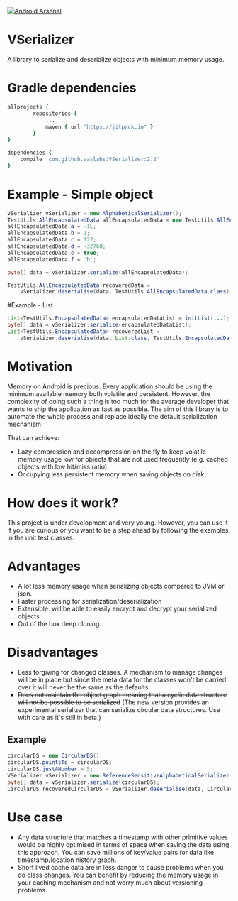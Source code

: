 [![Android Arsenal](https://img.shields.io/badge/Android%20Arsenal-VSerializer-green.svg?style=true)](https://android-arsenal.com/details/1/3563)
# VSerializer
A library to serialize and deserialize objects with minimum memory usage.

# Gradle dependencies
```ruby
allprojects {
		repositories {
			...
			maven { url "https://jitpack.io" }
		}
}
```

```ruby
dependencies {
    compile 'com.github.vaslabs:VSerializer:2.2'
}
```

# Example - Simple object
```java
VSerializer vSerializer = new AlphabeticalSerializer();
TestUtils.AllEncapsulatedData allEncapsulatedData = new TestUtils.AllEncapsulatedData();
allEncapsulatedData.a = -1L;
allEncapsulatedData.b = 1;
allEncapsulatedData.c = 127;
allEncapsulatedData.d = -32768;
allEncapsulatedData.e = true;
allEncapsulatedData.f = 'h';

byte[] data = vSerializer.serialize(allEncapsulatedData);

TestUtils.AllEncapsulatedData recoveredData = 
	vSerializer.deserialise(data, TestUtils.AllEncapsulatedData.class);
```

#Example - List
```java
List<TestUtils.EncapsulatedData> encapsulatedDataList = initList(...);
byte[] data = vSerializer.serialize(encapsulatedDataList);
List<TestUtils.EncapsulatedData> recoveredList = 
	vSerializer.deserialise(data, List.class, TestUtils.EncapsulatedData.class);
```
# Motivation

Memory on Android is precious. Every application should be using the minimum available memory both volatile and persistent.
However, the complexity of doing such a thing is too much for the average developer that wants to ship the application as 
fast as possible. The aim of this library is to automate the whole process and replace ideally the default serialization mechanism.

That can achieve:
- Lazy compression and decompression on the fly to keep volatile memory usage low for objects that are not used frequently (e.g. cached objects with low hit/miss ratio).
- Occupying less persistent memory when saving objects on disk.


# How does it work?

This project is under development and very young. However, you can use it if you are curious or you want to be a step ahead by 
following the examples in the unit test classes.

# Advantages
- A lot less memory usage when serializing objects compared to JVM or json.
- Faster processing for serialization/deserialization
- Extensible: will be able to easily encrypt and decrypt your serialized objects
- Out of the box deep cloning.

# Disadvantages
- Less forgiving for changed classes. A mechanism to manage changes will be in place but since the meta data for the classes won't be carried over it will never be the same as the defaults.
- ~~Does not maintain the object graph meaning that a cyclic data structure will not be possible to be serialized~~ (The new version provides an experimental serializer that can serialize circular data structures. Use with care as it's still in beta.)

## Example 
```java
circularDS = new CircularDS();
circularDS.pointsTo = circularDS;
circularDS.justANumber = 5;
VSerializer vSerializer = new ReferenceSensitiveAlphabeticalSerializer();
byte[] data = vSerializer.serialize(circularDS);
CircularDS recoveredCircularDS = vSerializer.deserialise(data, CircularDS.class);
```

# Use case
- Any data structure that matches a timestamp with other primitive values would be highly optimised in terms of space when saving the data using this approach. You can save millions of key/value pairs for data like timestamp/location history graph.
- Short lived cache data are in less danger to cause problems when you do class changes. You can benefit by reducing the memory usage in your caching mechanism and not worry much about versioning problems.

